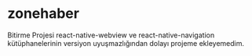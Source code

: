 # zonehaber
Bitirme Projesi 
react-native-webview ve react-native-navigation kütüphanelerinin versiyon uyuşmazlığından dolayı projeme ekleyemedim. 
